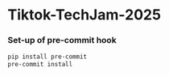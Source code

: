 # Tiktok-TechJam-2025

### Set-up of pre-commit hook
```bash
pip install pre-commit
pre-commit install
```